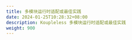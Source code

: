 ```yaml
---
title: 多模块运行时适配或最佳实践
date: 2024-01-25T10:28:32+08:00
description: Koupleless 多模块运行时适配或最佳实践
weight: 900
---
```


